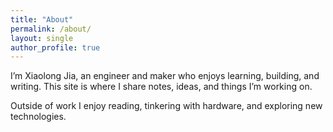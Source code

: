 ```yaml
---
title: "About"
permalink: /about/
layout: single
author_profile: true
---
```


I’m Xiaolong Jia, an engineer and maker who enjoys learning, building, and writing. This site is where I share notes, ideas, and things I’m working on.

Outside of work I enjoy reading, tinkering with hardware, and exploring new technologies.

